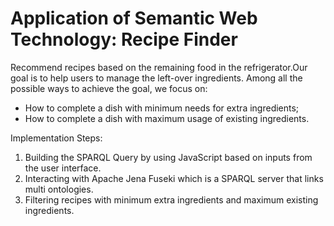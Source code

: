 # Application of Semantic Web Technology: Recipe Finder

 Recommend recipes based on the remaining food in the refrigerator.Our goal is to help users to manage the left-over ingredients. Among all the possible ways to achieve the goal, we focus on:
- How to complete a dish with minimum needs for extra ingredients;
- How to complete a dish with maximum usage of existing ingredients.
 
Implementation Steps:
1. Building the SPARQL Query by using JavaScript based on inputs from the user interface.
2. Interacting with Apache Jena Fuseki which is a SPARQL server that links multi ontologies.
3. Filtering recipes with minimum extra ingredients and maximum existing ingredients.

